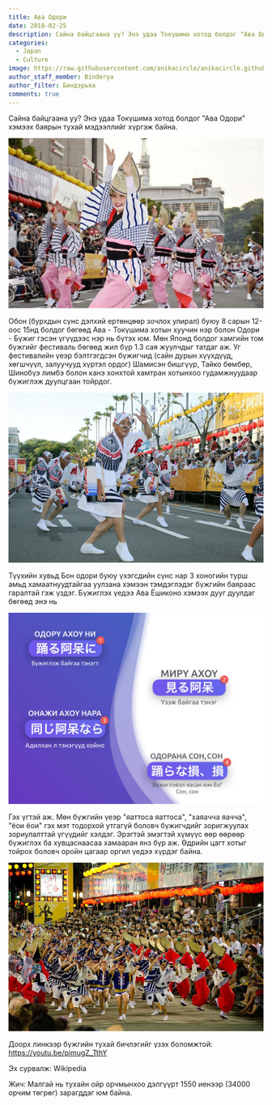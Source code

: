 ```yaml
---
title: Ава Одори
date: 2018-02-25
description: Сайна байцгаана уу? Энэ удаа Токүшима хотод болдог "Ава Одори" хэмээх баярын тухай мэдээллийг хүргэж байна.
categories:
  - Japan
  - Culture
image: https://raw.githubusercontent.com/anikacircle/anikacircle.github.io/main/.images/awa-odori.jpg
author_staff_member: Binderya
author_filter: Биндэръяа
comments: true
---
```

Сайна байцгаана уу? Энэ удаа Токүшима хотод болдог "Ава Одори" хэмээх баярын тухай мэдээллийг хүргэж байна.

![Awa odori dance. People dancing](https://raw.githubusercontent.com/anikacircle/anikacircle.github.io/main/.images/awa-odori-pic1.jpg)

Обон (бурхдын сүнс дэлхий ертөнцөөр зочлох улирал) буюу 8 сарын 12-оос 15нд болдог бөгөөд Ава - Токүшима хотын хуучин нэр болон Одори - Бүжиг гэсэн үгүүдээс нэр нь бүтэх юм. Мөн Японд болдог хамгийн том бүжгийг фестиваль бөгөөд жил бүр 1.3 сая жуулчдыг татдаг аж. Уг фестивалийн үеэр бэлтгэгдсэн бүжигчид (сайн дурын хүүхдүүд, хөгшчүүл, залуучууд хүртэл ордог) Шамисэн бишгүүр, Тайко бөмбөр, Шинобүэ лимбэ болон канэ хонхтой хамтран хотынхоо гудамжнуудаар бүжиглэж дуулцгаан тойрдог. 

![People are dancing in street](https://raw.githubusercontent.com/anikacircle/anikacircle.github.io/main/.images/awa-odori-pic2.jpg)

Түүхийн хувьд Бон одори буюу үхэгсдийн сүнс нар 3 хоногийн турш амьд хамаатнуудтайгаа уулзана хэмээн тэмдэглэдэг бүжгийн баяраас гаралтай гэж үздэг. Бүжиглэх үедээ Ава Ёшиконо хэмээх дууг дуулдаг бөгөөд энэ нь 

![Odo awari slide](https://raw.githubusercontent.com/anikacircle/anikacircle.github.io/main/.images/odo-awari-slide.jpg)

Гэх үгтэй аж. Мөн бүжгийн үеэр "яаттоса яаттоса", "хаяачча яачча", "ёои ёои" гэх мэт тодорхой утгагүй боловч бүжигчдийг зоригжуулах зориулалттай үгүүдийг хэлдэг. Эрэгтэй эмэгтэй хүмүүс өөр өөрөөр бүжиглэх ба хувцаснаасаа хамааран янз бүр аж. Өдрийн цагт хотыг тойрох боловч оройн цагаар оргил үедээ хүрдэг байна.

![People dancing and others cheering them up](https://raw.githubusercontent.com/anikacircle/anikacircle.github.io/main/.images/odo-awari-people-dancing.jpg)


Доорх линкээр бүжгийн тухай бичлэгийг үзэх боломжтой: https://youtu.be/pimugZ_TthY

Эх сурвалж: Wikipedia 

Жич: Малгай нь тухайн ойр орчмынхоо дэлгүүрт 1550 иенээр (34000 орчим төгрөг) зарагддаг юм байна. 
